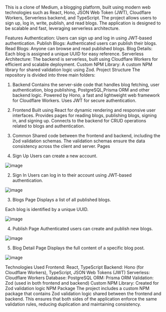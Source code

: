 This is a clone of Medium, a blogging platform, built using modern web technologies such as React, Hono, JSON Web Token (JWT), Cloudflare Workers, Serverless backend, and TypeScript. The project allows users to sign up, log in, write, publish, and read blogs. The application is designed to be scalable and fast, leveraging serverless architecture.

Features
Authentication: Users can sign up and log in using JWT-based authentication.
Publish Blogs: Authenticated users can publish their blogs.
Read Blogs: Anyone can browse and read published blogs.
Blog Details: Each blog is assigned a unique UUID for easy reference.
Serverless Architecture: The backend is serverless, built using Cloudflare Workers for efficient and scalable deployment.
Custom NPM Library: A custom NPM library for shared validation logic using Zod.
Project Structure
The repository is divided into three main folders:

1. Backend
Contains the server-side code that handles blog fetching, user authentication, blog publishing, PostgreSQL,Prisma ORM and other backend logic.
Powered by Hono, a fast and lightweight web framework for Cloudflare Workers.
Uses JWT for secure authentication.
2. Frontend
Built using React for dynamic rendering and responsive user interfaces.
Provides pages for reading blogs, publishing blogs, signing in, and signing up.
Connects to the backend for CRUD operations related to blogs and authentication.
3. Common
Shared code between the frontend and backend, including the Zod validation schemas.
The validation schemas ensure the data consistency across the client and server.
Pages

1. Sign Up
Users can create a new account.

![image](https://github.com/user-attachments/assets/60245666-15a1-4ce7-8909-87b2758adb0b)



2. Sign In
Users can log in to their account using JWT-based authentication.

![image](https://github.com/user-attachments/assets/8b70b8b6-f9ab-469a-94cc-c7ec14320f99)


3. Blogs Page
Displays a list of all published blogs.

Each blog is identified by a unique UUID.

![image](https://github.com/user-attachments/assets/60e2a907-55bb-483a-a2ab-d19fe1242041)


4. Publish Page
Authenticated users can create and publish new blogs.

![image](https://github.com/user-attachments/assets/4583b6b5-d2a0-443f-9e5e-b2171dfaa0b5)


5. Blog Detail Page
Displays the full content of a specific blog post.

![image](https://github.com/user-attachments/assets/db659545-efde-4610-b23d-488182119b7d)


Technologies Used
Frontend: React, TypeScript
Backend: Hono (for Cloudflare Workers), TypeScript, JSON Web Tokens (JWT)
Serverless: Cloudflare Workers
Database: PostgreSQL
ORM: Prisma ORM
Validation: Zod (used in both frontend and backend)
Custom NPM Library: Created for Zod validation logic
NPM Package
The project includes a custom NPM package that contains Zod validation logic shared between the frontend and backend. This ensures that both sides of the application enforce the same validation rules, reducing duplication and maintaining consistency.
